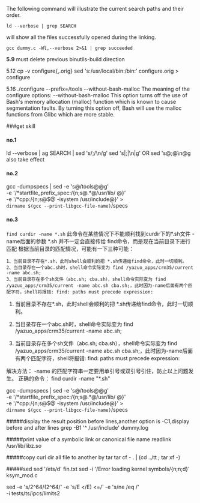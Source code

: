 The following command will illustrate the current search paths and their order.
```
ld --verbose | grep SEARCH
```

will show all the files successfully opened during the linking.
```
gcc dummy.c -Wl,--verbose 2>&1 | grep succeeded 
```

**5.9**
must delete previous binutils-build direction

5.12
cp -v configure{,.orig}
sed 's:/usr/local/bin:/bin:' configure.orig > configure

5.16
./configure --prefix=/tools --without-bash-malloc
The meaning of the configure options:
--without-bash-malloc
This option turns off the use of Bash's memory allocation (malloc) function which is known to cause segmentation faults. By turning this option off, Bash will use the malloc functions from Glibc which are more stable.



###get skill

#### no.1
ld --verbose | ag SEARCH | sed 's/;/\n/g'
sed 's|;|\n|g'  OR sed 's@;@\n@g also take effect

#### no.2
gcc -dumpspecs | sed -e 's@/tools@@g'                   \
    -e '/\*startfile_prefix_spec:/{n;s@.*@/usr/lib/ @}' \
    -e '/\*cpp:/{n;s@$@ -isystem /usr/include@}' >      \
    `dirname $(gcc --print-libgcc-file-name)`/specs

#### no.3
`find curdir -name *.sh`
此命令在某些情况下不能顺利找到curdir下的*.sh文件
-name后面的参数 *.sh 并不一定会直接传给 find命令，而是现在当前目录下进行匹配
根据当前目录的匹配情况，可能有一下三种可能：
 
```
1、当前目录不存在*.sh，此时shell会顺利的把 *.sh传递给find命令，此时一切顺利。
2、当目录存在一个abc.sh时，shell命令实际变为 find /yazuo_apps/crm35/current -name abc.sh;
3、当前目录存在多个sh文件（abc.sh; cba.sh），shell命令实际变为 find /yazuo_apps/crm35/current -name abc.sh cba.sh;，此时因为-name后面有两个匹配字符，shell将报错: find: paths must precede expression:
```
1. 当前目录不存在*.sh，此时shell会顺利的把 *.sh传递给find命令，此时一切顺利。

2. 当目录存在一个abc.sh时，shell命令实际变为 find /yazuo_apps/crm35/current -name abc.sh;

3. 当前目录存在多个sh文件（abc.sh; cba.sh），shell命令实际变为 find /yazuo_apps/crm35/current -name abc.sh cba.sh;，此时因为-name后面有两个匹配字符，shell将报错: find: paths must precede expression:

解决方法：
-name 的匹配字符串一定要用单引号或双引号引住，防止以上问题发生。
正确的命令：
find curdir -name "*.sh"

gcc -dumpspecs | sed -e 's@/tools@@g'                   \
    -e '/\*startfile_prefix_spec:/{n;s@.*@/usr/lib/ @}' \
    -e '/\*cpp:/{n;s@$@ -isystem /usr/include@}' >      \
    `dirname $(gcc --print-libgcc-file-name)`/specs

#####display the result position before lines,another option is -C1,display before and after lines
grep -B1 '^ /usr/include' dummy.log

#####print value of a symbolic link or canonical file name
readlink /usr/lib/libz.so

#####copy curl dir all file to another by tar
tar cf - . | (cd ../tt ; tar xf -)

#####sed
sed '/ets/d' fin.txt
sed -i '/Error loading kernel symbols/{n;n;d}' ksym_mod.c

sed -e 's/2^64/(2^64/' -e 's/E </E) <=/' -e 's/ne /eq /' \
    -i tests/ts/ipcs/limits2

